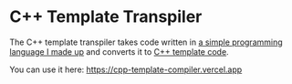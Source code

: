 # C++ Template Transpiler
The C++ template transpiler takes code written in [a simple programming language I made up](https://github.com/dlee1828/Cpp-Template-Compiler/blob/master/notes/base-language-specification.md) and 
converts it to [C++ template code](https://en.wikipedia.org/wiki/Template_metaprogramming). 

You can use it here: https://cpp-template-compiler.vercel.app
